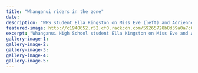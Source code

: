 ```yaml
---
title: "Whanganui riders in the zone"
date: 
description: "WHS student Ella Kingston on Miss Eve (left) and Adrienne Swan on Sonrise Essence rose to the occasion to finish third in the Junior Pairs at Zone Games level..."
featured-image: http://c1940652.r52.cf0.rackcdn.com/59265728b8d39a0a7c0007b9/Ella-Kingston-3rd-at-Zone-Games-chron-25-May.jpg
excerpt: "Whanganui High School student Ella Kingston on Miss Eve and Adrienne Swan on Sonrise Essence rose to the occasion to finish third in the Junior Pairs at Zone Games level earlier this month."
gallery-image-1: 
gallery-image-2: 
gallery-image-3: 
gallery-image-4: 
gallery-image-5: 
---
```

